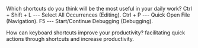 Which shortcuts do you think will be the most useful in your daily work?
Ctrl + Shift + L --- Select All Occurrences (Editing).
Ctrl + P --- Quick Open File (Navigation).
F5 --- Start/Continue Debugging (Debugging).

How can keyboard shortcuts improve your productivity?
facilitating quick actions through shortcuts and increase productivity.



